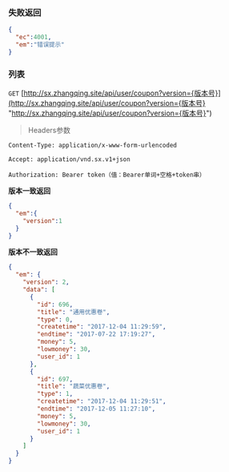 ### 失败返回
```json
{
  "ec":4001,
  "em":"错误提示"
}
```

### 列表
`GET` [http://sx.zhangqing.site/api/user/coupon?version={版本号}](http://sx.zhangqing.site/api/user/coupon?version={版本号} "http://sx.zhangqing.site/api/user/coupon?version={版本号}")

> Headers参数

`Content-Type: application/x-www-form-urlencoded`

`Accept: application/vnd.sx.v1+json`

`Authorization: Bearer token（值：Bearer单词+空格+token串）`

**版本一致返回**
```json
{
  "em":{
    "version":1
  }
}
```
**版本不一致返回**
```json
{
  "em": {
    "version": 2,
    "data": [
      {
        "id": 696,
        "title": "通用优惠卷",
        "type": 0,
        "createtime": "2017-12-04 11:29:59",
        "endtime": "2017-07-22 17:19:27",
        "money": 5,
        "lowmoney": 30,
        "user_id": 1
      },
      {
        "id": 697,
        "title": "蔬菜优惠卷",
        "type": 1,
        "createtime": "2017-12-04 11:29:51",
        "endtime": "2017-12-05 11:27:10",
        "money": 5,
        "lowmoney": 30,
        "user_id": 1
      }
    ]
  }
}
```


